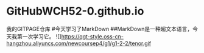 # GitHubWCH52-0.github.io
我的GITPAGE仓库
#今天学习了MarkDown
##MarkDown是一种超文本语言，今天我第一次学习它。
![]https://qgt-style.oss-cn-hangzhou.aliyuncs.com/newcoursep4/g1/g1-2-2/tenor.gif
